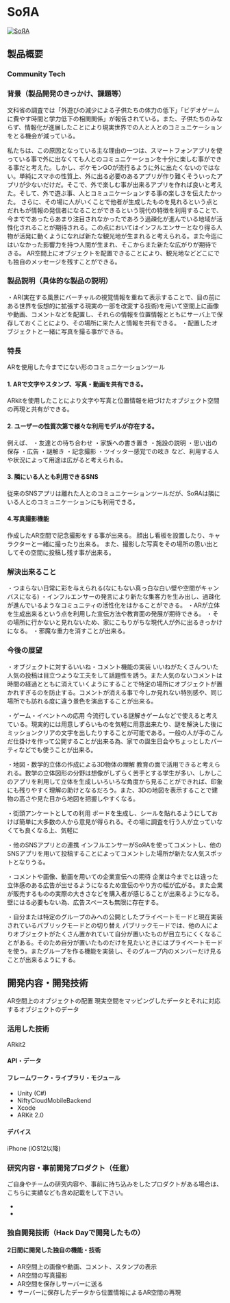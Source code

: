 # SoЯA

[![SoЯA](image.png)](https://youtu.be/UrBw9HuKRk0)

## 製品概要
### Community Tech
### 背景（製品開発のきっかけ、課題等）
文科省の調査では「外遊びの減少による子供たちの体力の低下」「ビデオゲームに費やす時間と学力低下の相関関係」が報告されている。また、子供たちのみならず、情報化が進展したことにより現実世界での人と人とのコミュニケーションをとる機会が減っている。

私たちは、この原因となっている主な理由の一つは、スマートフォンアプリを使っている事で外に出なくても人とのコミュニケーションを十分に楽しむ事ができる事だと考えた。しかし、ポケモンGOが流行るように外に出たくないのではない。単純にスマホの性質上、外に出る必要のあるアプリが作り難くそういったアプリが少ないだけだ。そこで、外で楽しむ事が出来るアプリを作れば良いと考えた。そして、外で遊ぶ事、人とコミュニケーションする事の楽しさを伝えたかった。
さらに、その場に人がいくことで他者が生成したものを見れるという点とだれもが情報の発信者になることができるという現代の特徴を利用することで、今までであったらあまり注目されなかったであろう過疎化が進んでいる地域が活性化されることが期待される。この点においてはインフルエンサーとなり得る人物が活発に動くようになれば新たな観光地が生まれると考えられる。また今迄にはいなかった影響力を持つ人間が生まれ、そこからまた新たな広がりが期待できる。
AR空間上にオブジェクトを配置できることにより、観光地などどこにでも独自のメッセージを残すことができる。
### 製品説明（具体的な製品の説明）
・AR(実在する風景にバーチャルの視覚情報を重ねて表示することで、目の前にある世界を仮想的に拡張する現実の一部を改変する技術)を用いて空間上に画像や動画、コメントなどを配置し、それらの情報を位置情報とともにサーバ上で保存しておくことにより、その場所に来た人と情報を共有できる。
・配置したオブジェクトと一緒に写真を撮る事ができる。

### 特長
ARを使用した今までにない形のコミュニケーションツール


#### 1. ARで文字やスタンプ、写真・動画を共有できる。
ARkitを使用したことにより文字や写真と位置情報を紐づけたオブジェクト空間の再現と共有ができる。

#### 2. ユーザーの性質次第で様々な利用モデルが存在する。
例えば、
・友達との待ち合わせ
・家族への書き置き
・施設の説明
・思い出の保存
・広告
・謎解き
・記念撮影
・ツイッター感覚での呟き
など、利用する人や状況によって用途は広がると考えられる。

#### 3. 隣にいる人とも利用できるSNS
従来のSNSアプリは離れた人とのコミュニケーションツールだが、SoЯAは隣にいる人とのコミュニケーションにも利用できる。

#### 4.写真撮影機能
作成したAR空間で記念撮影をする事が出来る。
顔出し看板を設置したり、キャラクターと一緒に撮ったり出来る。
また、撮影した写真をその場所の思い出としてその空間に投稿し残す事が出来る。

### 解決出来ること
・つまらない日常に彩を与えられる(なにもない真っ白な白い壁や空間がキャンバスになる)
・インフルエンサーの発言により新たな集客力を生み出し、過疎化が進んでいるようなコミュニティの活性化をはかることができる。
・ARが立体を生成出来るという点を利用した宣伝方法や教育面の発展が期待できる。
・その場所に行かないと見れないため、家にこもりがちな現代人が外に出るきっかけになる。
・邪魔な重力を消すことが出来る。

### 今後の展望
・オブジェクトに対するいいね・コメント機能の実装
いいねがたくさんついた人気の投稿は目立つような工夫をして話題性を誘う。また人気のないコメントは時間の経過とともに消えていくようにすることで特定の場所にオブジェクトが置かれすぎるのを防止する。コメントが消える事で今しか見れない特別感や、同じ場所でも訪れる度に違う景色を演出することが出来る。

・ゲーム・イベントへの応用
今流行している謎解きゲームなどで使えると考えている。現実的には用意しずらいものを気軽に用意出来たり、謎を解決した後にミッションクリアの文字を出したりすることが可能である。一般の人が手のこんだ仕掛けを作って公開することが出来る為、家での誕生日会やちょっとしたパーティなどでも使うことが出来る。

・地図・数学的立体の作成による3D物体の理解
教育の面で活用できると考えられる。数学の立体図形の分野は想像がしずらく苦手とする学生が多い、しかしこのアプリを利用して立体を生成しいろいろな角度から見ることができれば、印象にも残りやすく理解の助けとなるだろう。また、3Dの地図を表示することで建物の高さや見た目から地図を把握しやすくなる。

・街頭アンケートとしての利用
ボードを生成し、シールを貼れるようにしておけば簡単に大多数の人から意見が得られる。その場に調査を行う人が立っていなくても良くなる上、気軽に

・他のSNSアプリとの連携
インフルエンサーがSoЯAを使ってコメントし、他のSNSアプリを用いて投稿することによってコメントした場所が新たな人気スポットとなりうる。

・コメントや画像、動画を用いての企業宣伝への期待
企業は今までとは違った立体感のある広告が出せるようになるため宣伝のやり方の幅が広がる。また企業が販売するものの実際の大きさなどを購入者が感じることが出来るようになる。壁にはる必要もない為、広告スペースも無限に存在する。

・自分または特定のグループのみへの公開としたプライベートモードと現在実装されているパブリックモードとの切り替え
パブリックモードでは、他の人によりオブジェクトがたくさん置かれていて自分が置いたものが目立ちにくくなることがある。そのため自分が置いたものだけを見たいときにはプライベートモードを使う。またグループを作る機能を実装し、そのグループ内のメンバーだけ見ることが出来るようにする。

## 開発内容・開発技術
AR空間上のオブジェクトの配置
現実空間をマッピングしたデータとそれに対応するオブジェクトのデータ
### 活用した技術
ARkit2

#### API・データ

#### フレームワーク・ライブラリ・モジュール
* Unity (C#)
* NiftyCloudMobileBackend
* Xcode
* ARKit 2.0

#### デバイス
iPhone (iOS12以降)



### 研究内容・事前開発プロダクト（任意）
ご自身やチームの研究内容や、事前に持ち込みをしたプロダクトがある場合は、こちらに実績なども含め記載をして下さい。

*
*


### 独自開発技術（Hack Dayで開発したもの）

#### 2日間に開発した独自の機能・技術
* AR空間上の画像や動画、コメント、スタンプの表示
* AR空間の写真撮影
* AR空間を保存しサーバーに送る
* サーバーに保存したデータから位置情報によるAR空間の再現

